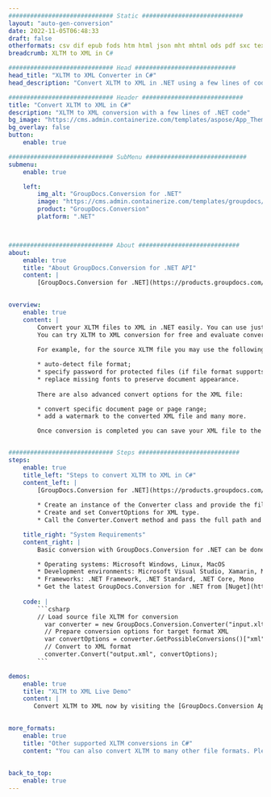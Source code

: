 ```yaml
---
############################# Static ############################
layout: "auto-gen-conversion"
date: 2022-11-05T06:48:33
draft: false
otherformats: csv dif epub fods htm html json mht mhtml ods pdf sxc tex tsv xlam xls xlsb xlsm xlsx xlt xltm xltx xml xps
breadcrumb: XLTM to XML in C#

############################# Head ############################
head_title: "XLTM to XML Converter in C#"
head_description: "Convert XLTM to XML in .NET using a few lines of code. Use the GroupDocs Document Conversion API to convert over 160 file formats."

############################# Header ############################
title: "Convert XLTM to XML in C#"
description: "XLTM to XML conversion with a few lines of .NET code"
bg_image: "https://cms.admin.containerize.com/templates/aspose/App_Themes/V3/images/bg/header1.png"
bg_overlay: false
button:
    enable: true

############################# SubMenu ############################
submenu:
    enable: true

    left:
        img_alt: "GroupDocs.Conversion for .NET"
        image: "https://cms.admin.containerize.com/templates/groupdocs/images/product-logos/90x90-noborder/groupdocs-conversion-net.png"
        product: "GroupDocs.Conversion"
        platform: ".NET"



############################# About ############################
about:
    enable: true
    title: "About GroupDocs.Conversion for .NET API"
    content: |
        [GroupDocs.Conversion for .NET](https://products.groupdocs.com/conversion/net/) can be used to convert Microsoft Word, Excel, PowerPoint, PDF, Visio and other formats. GroupDocs.Conversion is a standalone API that is suitable for back-end and internal systems where high performance is required. It does not depend on any software such as Microsoft or Open Office.
    

overview:
    enable: true
    content: |
        Convert your XLTM files to XML in .NET easily. You can use just a couple of C# code lines in any platform of your choice like - Windows, Linux, macOS.
        You can try XLTM to XML conversion for free and evaluate conversion results quality.  Along with simple file conversion scenarios you can try more advanced options for loading source XLTM file and for saving output XML result. 
        
        For example, for the source XLTM file you may use the following load options:

        * auto-detect file format;
        * specify password for protected files (if file format supports it);
        * replace missing fonts to preserve document appearance.
        
        There are also advanced convert options for the XML file:

        * convert specific document page or page range;
        * add a watermark to the converted XML file and many more.

        Once conversion is completed you can save your XML file to the local file path or any third-party storage like FTP, Amazon S3, Google Drive, Dropbox etc. Please note - to convert XLTM to XML there is no need for any additional software installed - like MS Office, Open Office, Adobe Acrobat Reader etc.


############################# Steps ############################
steps:
    enable: true
    title_left: "Steps to convert XLTM to XML in C#"
    content_left: |
        [GroupDocs.Conversion for .NET](https://products.groupdocs.com/conversion/net/) makes it easy for developers to convert a XLTM file to XML with a few lines of code.
        
        * Create an instance of the Converter class and provide the file XLTM with the full path
        * Create and set ConvertOptions for XML type.
        * Call the Converter.Convert method and pass the full path and format (XML) as a parameter

    title_right: "System Requirements"
    content_right: |
        Basic conversion with GroupDocs.Conversion for .NET can be done in just a few simple steps. Our APIs are supported on all major platforms and operating systems. Before executing the code below, make sure you have the following prerequisites installed on your system.

        * Operating systems: Microsoft Windows, Linux, MacOS
        * Development environments: Microsoft Visual Studio, Xamarin, MonoDevelop
        * Frameworks: .NET Framework, .NET Standard, .NET Core, Mono
        * Get the latest GroupDocs.Conversion for .NET from [Nuget](https://www.nuget.org/packages/groupdocs.conversion)
         
    code: |
        ```csharp    
        // Load source file XLTM for conversion
          var converter = new GroupDocs.Conversion.Converter("input.xltm");
          // Prepare conversion options for target format XML
          var convertOptions = converter.GetPossibleConversions()["xml"].ConvertOptions;
          // Convert to XML format
          converter.Convert("output.xml", convertOptions);
        ```

demos:
    enable: true
    title: "XLTM to XML Live Demo"
    content: |
       Convert XLTM to XML now by visiting the [GroupDocs.Conversion App](https://products.groupdocs.app/conversion/family) website. Online demo has the following advantages
          

more_formats:
    enable: true
    title: "Other supported XLTM conversions in C#"
    content: "You can also convert XLTM to many other file formats. Please see the list below."
       
       
back_to_top:
    enable: true
---
```

